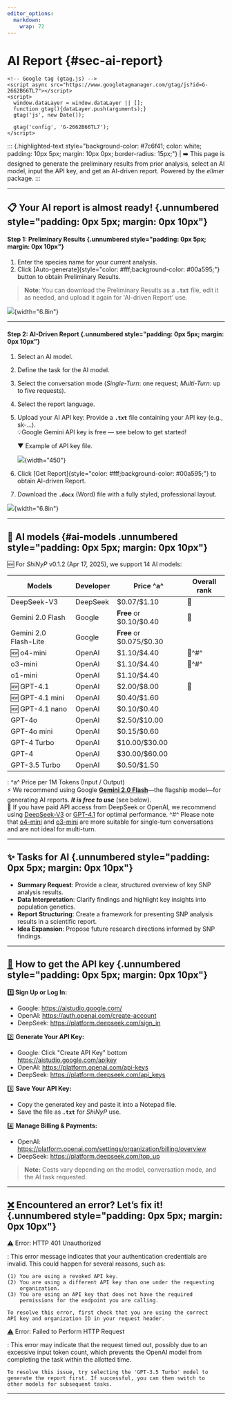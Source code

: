 ```yaml
---
editor_options: 
  markdown: 
    wrap: 72
---
```


# AI Report {#sec-ai-report}

```{=html}
<!-- Google tag (gtag.js) -->
<script async src="https://www.googletagmanager.com/gtag/js?id=G-2662B66TL7"></script>
<script>
  window.dataLayer = window.dataLayer || [];
  function gtag(){dataLayer.push(arguments);}
  gtag('js', new Date());

  gtag('config', 'G-2662B66TL7');
</script>
```

::: {.highlighted-text style="background-color: #7c6f41; color: white; padding: 10px 5px; margin: 10px 0px; border-radius: 15px;"}
| ➡️ This page is designed to generate the preliminary results from prior analysis, select an AI model, input the API key, and get an AI-driven report. Powered by the *ellmer* package.
:::

------------------------------------------------------------------------

## 📋 Your AI report is almost ready! {.unnumbered style="padding: 0px 5px; margin: 0px 10px"}

#### Step 1: Preliminary Results {.unnumbered style="padding: 0px 5px; margin: 0px 10px"}

1.  Enter the species name for your current analysis.
2.  Click
    [Auto-generate]{style="color: #fff;background-color: #00a595;"}
    button to obtain Preliminary Results.

> **Note**: You can download the Preliminary Results as a **`.txt`**
> file, edit it as needed, and upload it again for 'AI-driven Report'
> use.

![](images/8.1.gif){width="6.8in"}

------------------------------------------------------------------------

#### Step 2: AI-Driven Report {.unnumbered style="padding: 0px 5px; margin: 0px 10px"}

1.  Select an AI model.

2.  Define the task for the AI model.

3.  Select the conversation mode (*Single-Turn*: one request;
    *Multi-Turn*: up to five requests).

4.  Select the report language.

5.  Upload your AI API key: Provide a **`.txt`** file containing your
    API key (e.g., sk-...).\
    💡Google Gemini API key is free — see below to get started!

    ▼ Example of API key file.

    ![](images/OpenAI-API.png){width="450"}

6.  Click [Get Report]{style="color: #fff;background-color: #00a595;"}
    to obtain AI-driven Report.

7.  Download the **`.docx`** (Word) file with a fully styled,
    professional layout.

![](images/8.2.gif){width="6.8in"}

------------------------------------------------------------------------

## 🤖 AI models {#ai-models .unnumbered style="padding: 0px 5px; margin: 0px 10px"}

🆕 For *ShiNyP* v0.1.2 (Apr 17, 2025), we support 14 AI models:

| Models                | Developer | Price ^a^                  | Overall rank |
|----------------|----------------|----------------|----------------|
| DeepSeek-V3           | DeepSeek  | \$0.07/\$1.10              | 🥈           |
| Gemini 2.0 Flash      | Google    | **Free** or \$0.10/\$0.40  | 🥇           |
| Gemini 2.0 Flash-Lite | Google    | **Free** or \$0.075/\$0.30 |              |
| 🆕 o4-mini            | OpenAI    | \$1.10/\$4.40              | 🥉^\#^       |
| o3-mini               | OpenAI    | \$1.10/\$4.40              | 🥉^\#^       |
| o1-mini               | OpenAI    | \$1.10/\$4.40              |              |
| 🆕 GPT-4.1            | OpenAI    | \$2.00/\$8.00              | 🥈           |
| 🆕 GPT-4.1 mini       | OpenAI    | \$0.40/\$1.60              |              |
| 🆕 GPT-4.1 nano       | OpenAI    | \$0.10/\$0.40              |              |
| GPT-4o                | OpenAI    | \$2.50/\$10.00             |              |
| GPT-4o mini           | OpenAI    | \$0.15/\$0.60              |              |
| GPT-4 Turbo           | OpenAI    | \$10.00/\$30.00            |              |
| GPT-4                 | OpenAI    | \$30.00/\$60.00            |              |
| GPT-3.5 Turbo         | OpenAI    | \$0.50/\$1.50              |              |

: ^a^ Price per 1M Tokens (Input / Output)\
⚡ We recommend using Google [**Gemini 2.0
Flash**](https://ai.google.dev/gemini-api/docs/models/gemini#gemini-2.0-flash)—the
flagship model—for generating AI reports. ***It is free to use*** (see
below).\
💸 If you have paid API access from DeepSeek or OpenAI, we recommend
using [DeepSeek-V3](https://api-docs.deepseek.com/news/news250325) or
[GPT-4.1](https://platform.openai.com/docs/models/gpt-4.1) for optimal
performance. ^\#^ Please note that
[o4-mini](https://platform.openai.com/docs/models/o4-mini) and
[o3-mini](https://platform.openai.com/docs/models/o3-mini) are more
suitable for single-turn conversations and are not ideal for multi-turn.

------------------------------------------------------------------------

## ✨ Tasks for AI {.unnumbered style="padding: 0px 5px; margin: 0px 10px"}

-   **Summary Request**: Provide a clear, structured overview of key SNP
    analysis results.
-   **Data Interpretation**: Clarify findings and highlight key insights
    into population genetics.
-   **Report Structuring**: Create a framework for presenting SNP
    analysis results in a scientific report.
-   **Idea Expansion**: Propose future research directions informed by
    SNP findings.

------------------------------------------------------------------------

## [🔑](https://emojipedia.org/key) **How to get the API key** {.unnumbered style="padding: 0px 5px; margin: 0px 10px"}

**1️⃣ Sign Up or Log In:**

-   Google: <https://aistudio.google.com/>
-   OpenAI: <https://auth.openai.com/create-account>
-   DeepSeek: <https://platform.deepseek.com/sign_in>

2️⃣ **Generate Your API Key:**

-   Google: Click "Create API Key" bottom
    <https://aistudio.google.com/apikey>
-   OpenAI: <https://platform.openai.com/api-keys>
-   DeepSeek: <https://platform.deepseek.com/api_keys>

3️⃣ **Save Your API Key:**

-   Copy the generated key and paste it into a Notepad file.
-   Save the file as **`.txt`** for *ShiNyP* use.

4️⃣ **Manage Billing & Payments:**

-   OpenAI:
    <https://platform.openai.com/settings/organization/billing/overview>
-   DeepSeek: <https://platform.deepseek.com/top_up>

> **Note:** Costs vary depending on the model, conversation mode, and
> the AI task requested.

------------------------------------------------------------------------

## [❌](https://emojipedia.org/cross-mark) Encountered an error? Let’s fix it! {.unnumbered style="padding: 0px 5px; margin: 0px 10px"}

[⚠️](https://emojipedia.org/warning) Error: HTTP 401 Unauthorized

:   This error message indicates that your authentication credentials
    are invalid. This could happen for several reasons, such as:

    (1) You are using a revoked API key.
    (2) You are using a different API key than one under the requesting
        organization.
    (3) You are using an API key that does not have the required
        permissions for the endpoint you are calling.

    To resolve this error, first check that you are using the correct
    API key and organization ID in your request header.

[⚠️](https://emojipedia.org/warning) Error: Failed to Perform HTTP Request

:   This error may indicate that the request timed out, possibly due to
    an excessive input token count, which prevents the OpenAI model from
    completing the task within the allotted time.

    To resolve this issue, try selecting the 'GPT-3.5 Turbo' model to
    generate the report first. If successful, you can then switch to
    other models for subsequent tasks.

------------------------------------------------------------------------
